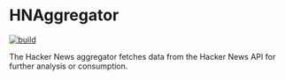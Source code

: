 # HNAggregator

[![build](https://github.com/cgerling/hn-aggregator/actions/workflows/build.yml/badge.svg)](https://github.com/cgerling/hn-aggregator/actions/workflows/build.yml)

The Hacker News aggregator fetches data from the Hacker News API for further analysis or
consumption.

